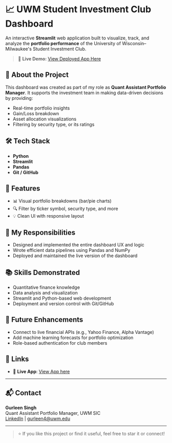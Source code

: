 # 📈 UWM Student Investment Club Dashboard

An interactive **Streamlit** web application built to visualize, track, and analyze the **portfolio performance** of the University of Wisconsin–Milwaukee's Student Investment Club.

> 🔗 **Live Demo:** [View Deployed App Here](https://sic-portfolio.streamlit.app/)

## 💼 About the Project

This dashboard was created as part of my role as **Quant Assistant Portfolio Manager**. It supports the investment team in making data-driven decisions by providing:

- Real-time portfolio insights
- Gain/Loss breakdown
- Asset allocation visualizations
- Filtering by security type, or its ratings

## 🛠️ Tech Stack

- **Python**
- **Streamlit**
- **Pandas**
- **Git / GitHub**

## 🚀 Features

- 📊 Visual portfolio breakdowns (bar/pie charts)
- 🔍 Filter by ticker symbol, security type, and more
- 💡 Clean UI with responsive layout

## 🤝 My Responsibilities

- Designed and implemented the entire dashboard UX and logic
- Wrote efficient data pipelines using Pandas and NumPy
- Deployed and maintained the live version of the dashboard

## 📚 Skills Demonstrated

- Quantitative finance knowledge
- Data analysis and visualization
- Streamlit and Python-based web development
- Deployment and version control with Git/GitHub

## 🧪 Future Enhancements

- Connect to live financial APIs (e.g., Yahoo Finance, Alpha Vantage)
- Add machine learning forecasts for portfolio optimization
- Role-based authentication for club members

## 📎 Links

- 🔗 **Live App**: [View App here](https://sic-portfolio.streamlit.app/)

---

## 📬 Contact

**Gurleen Singh**  
Quant Assistant Portfolio Manager, UWM SIC  
[LinkedIn](https://www.linkedin.com/in/-gurleen-singh/) | gurleen4@uwm.edu

---

> ⭐ If you like this project or find it useful, feel free to star it or connect!
